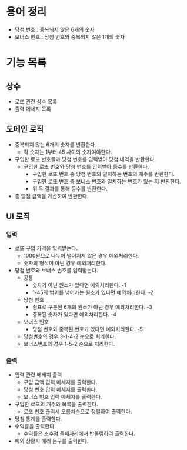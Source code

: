 # 용어 정리
* 당첨 번호 : 중복되지 않은 6개의 숫자
* 보너스 번호 : 당첨 번호와 중복되지 않은 1개의 숫자
# 기능 목록
## 상수
* 로또 관련 상수 목록 
* 출력 메세지 목록
## 도메인 로직
* 중복되지 않는 6개의 숫자를 반환한다.
  * 각 숫자는 1부터 45 사이의 숫자여야한다.
* 구입한 로또 번호들과 당첨 번호를 입력받아 당첨 내역을 반환한다.
    * 구입한 로또 번호와 당첨 번호를 입력받아 등수를 반환한다.
        * 구입한 로또 번호 중 당첨 번호와 일치하는 번호의 개수를 반환한다.
        * 구입한 로또 번호 중 보너스 번호와 일치하는 번호가 있는 지 반환한다.
        * 위 두 결과를 통해 등수를 반환한다.
* 총 당첨 금액을 계산하여 반환한다.
## UI 로직
### 입력
* 로또 구입 가격을 입력받는다.
    * 1000원으로 나누어 떨어지지 않은 경우 예외처리한다.
    * 숫자의 형식이 아닌 경우 예외처리한다.
* 당첨 번호와 보너스 번호를 입력받는다.
    * 공통
        * 숫자가 아닌 원소가 있다면 예외처리한다. -1
        * 1-45의 범위를 넘어가는 원소가 있다면 예외처리한다. -2
    * 당첨 번호
        * 쉼표로 구분된 6개의 원소가 아닌 경우 예외처리한다. -3
        * 중복된 숫자가 있다면 예외처리한다. -4
    * 보너스 번호
        * 당첨 번호와 중복된 번호가 있다면 예외처리한다. -5
    * 당첨번호의 경우 3-1-4-2 순으로 처리한다.
    * 보너스번호의 경우 1-5-2 순으로 처리한다.

### 출력
* 입력 관련 메세지 출력
    * 구입 금액 입력 메세지를 출력한다.
    * 당첨 번호 입력 메세지를 출력한다.
    * 보너스 번호 입력 메세지를 출력한다.
* 구입한 로또의 개수와 목록을 출력한다.
    * 로또 번호 출력시 오름차순으로 정렬하여 출력한다.
* 당첨 통계을 출력한다.
* 수익률을 출력한다.
    * 수익률은 소수점 둘째자리에서 반올림하여 출력한다.
* 예외 상황시 에러 문구를 출력한다.
